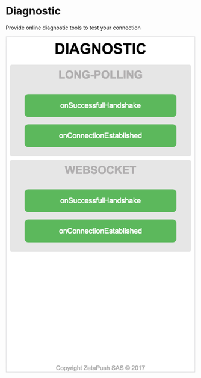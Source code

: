 # Diagnostic

Provide online diagnostic tools to test your connection

![alt tag](https://raw.githubusercontent.com/zetapush/diagnostic/gh-pages/docs/screenshot.png)
